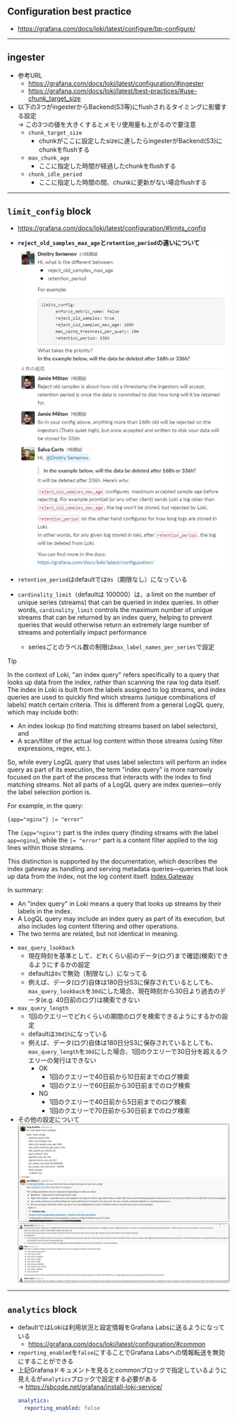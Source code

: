 ## Configuration best practice
- https://grafana.com/docs/loki/latest/configure/bp-configure/

---

## ingester
- 参考URL
  - https://grafana.com/docs/loki/latest/configuration/#ingester
  - https://grafana.com/docs/loki/latest/best-practices/#use-chunk_target_size
- 以下の3つがingesterからBackend(S3等)にflushされるタイミングに影響する設定  
  → この3つの値を大きくするとメモリ使用量も上がるので要注意
  - `chunk_target_size`
    - chunkがここに設定したsizeに達したらingesterがBackend(S3)にchunkをflushする
  - `max_chunk_age`
    - ここに指定した時間が経過したchunkをflushする
  - `chunk_idle_period`
    - ここに指定した時間の間、chunkに更新がない場合flushする

---

## `limit_config` block
- https://grafana.com/docs/loki/latest/configuration/#limits_config
- **`reject_old_samples_max_age`と`retention_period`の違いについて**
![difference_between_retention_period_and_reject_old_samples_max_age](image/difference_between_retention_period_and_reject_old_samples_max_age.jpg)

- `retention_period`はdefaultでは`0s`（期限なし）になっている
- `cardinality_limit`（defaultは 100000）は、a limit on the number of unique series (streams) that can be queried in index queries. In other words, `cardinality_limit` controls the maximum number of unique streams that can be returned by an index query, helping to prevent queries that would otherwise return an extremely large number of streams and potentially impact performance
  - seriesごとのラベル数の制限は`max_label_names_per_series`で設定
> [!TIP]  
> In the context of Loki, "an index query" refers specifically to a query that looks up data from the index, rather than scanning the raw log data itself. The index in Loki is built from the labels assigned to log streams, and index queries are used to quickly find which streams (unique combinations of labels) match certain criteria.
> This is different from a general LogQL query, which may include both:
>  - An index lookup (to find matching streams based on label selectors), and
>  - A scan/filter of the actual log content within those streams (using filter expressions, regex, etc.).
>
> So, while every LogQL query that uses label selectors will perform an index query as part of its execution, the term "index query" is more narrowly focused on the part of the process that interacts with the index to find matching streams. Not all parts of a LogQL query are index queries—only the label selection portion is.
>
> For example, in the query:  
> ```shell
> {app="nginx"} |= "error"
> ```
> The `{app="nginx"}` part is the index query (finding streams with the label `app=nginx`), while the `|= "error"` part is a content filter applied to the log lines within those streams.
>
> This distinction is supported by the documentation, which describes the index gateway as handling and serving metadata queries—queries that look up data from the index, not the log content itself. [Index Gateway](https://grafana.com/docs/loki/latest/get-started/components/#index-gateway)
>
> In summary:  
>  - An "index query" in Loki means a query that looks up streams by their labels in the index.
>  - A LogQL query may include an index query as part of its execution, but also includes log content filtering and other operations.  
>  - The two terms are related, but not identical in meaning.

- `max_query_lookback`
  - 現在時刻を基準として、どれくらい前のデータ(ログ)まで確認(検索)できるようにするかの設定
  - defaultは`0s`で無効（制限なし）になってる
  - 例えば、データ(ログ)自体は180日分S3に保存されているとしても、`max_query_lookback`を`30d`にした場合、現在時刻から30日より過去のデータ(e.g. 40日前のログ)は検索できない
- `max_query_length`
  - 1回のクエリーでどれくらいの期間のログを検索できるようにするかの設定
  - defaultは`30d1h`になっている
  - 例えば、データ(ログ)自体は180日分S3に保存されているとしても、`max_query_length`を`30d`にした場合、1回のクエリーで30日分を超えるクエリーの発行はできない
    - OK
      - 1回のクエリーで40日前から10日前までのログ検索
      - 1回のクエリーで60日前から30日前までのログ検索
    - NG
      - 1回のクエリーで40日前から5日前までのログ検索
      - 1回のクエリーで70日前から30日前までのログ検索
- その他の設定について  
  ![](image/limit_config_1.jpg)
  ![](image/limit_config_2.jpg)

---

## `analytics` block
- defaultではLokiは利用状況と設定情報をGrafana Labsに送るようになっている
  - https://grafana.com/docs/loki/latest/configuration/#common
- `reporting_enabled`を`false`にすることでGrafana Labsへの情報転送を無効にすることができる
- 上記Grafanaドキュメントを見るとcommonブロックで指定しているように見えるが`analytics`ブロックで設定する必要がある  
  → https://sbcode.net/grafana/install-loki-service/
  ~~~yaml
  analytics:
    reporting_enabled: false
  ~~~
